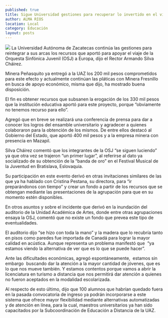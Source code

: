 ```yaml
---
published: true
title: Sigue Universidad gestiones para recuperar lo invertido en el viaje de la OSJ a Europa
author: ALMA RIOS
location: Local
category: Educación
layout: posts
---
```


![](http://i.imgur.com/MOmhTHdm.jpg)
La Universidad Autónoma de Zacatecas continúa las gestiones para reintegrar a sus arcas los recursos que aportó para apoyar el viaje de la Orquesta Sinfónica Juvenil (OSJ) a Europa, dijo el Rector Armando Silva Cháirez. 

Minera Peñasquito ya entregó a la UAZ los 200 mil pesos comprometidos para este efecto y actualmente continúan las pláticas con Minera Fresnillo en busca de apoyo económico, misma que dijo, ha mostrado buena disposición. 

El fin es obtener recursos que subsanen la erogación de los 330 mil pesos que la institución educativa aportó para este proyecto, porque “obviamente no tenemos recurso para ello”.

Agregó que en breve se realizará una conferencia de prensa para dar a conocer los logros del ensamble universitario y agradecer a quienes colaboraron para la obtención de los mismos. De entre ellos destacó al Gobierno del Estado, que aportó 400 mil pesos y a la empresa minera con presencia en Mazapil.

Silva Cháirez comentó que los integrantes de la OSJ “se siguen luciendo” ya que otra vez se trajeron “un primer lugar”, al referirse al dato ya socializado de su obtención de la “banda de oro” en el Festival Musical de la Juventud en Bratislava, Eslovaquia.

Su participación en este evento derivó en otras invitaciones similares de las que ya ha hablado con Cristina Pestana, su directora, para “ir preparándonos con tiempo” y crear un fondo a partir de los recursos que se obtengan mediante las presentaciones de la agrupación para que en su momento estén disponibles. 

En otros asuntos y sobre el incidente que derivó en la inundación del auditorio de la Unidad Académica de Artes, donde entre otras agrupaciones ensaya la OSJ, comentó que no existe un fondo que prevea este tipo de eventualidades.

El auditorio dijo “se hizo con toda la mano” y la madera que lo recubría tanto en pisos como paredes fue importada de Canadá para lograr la mayor calidad en acústica. Aunque representa un problema manifestó que  “ya estamos viendo la alternativa de ver que es lo que se puede hacer”.

Ante las dificultades económicas, agregó espontáneamente,  estamos sin embargo  buscando dar la atención a la mayor cantidad de jóvenes, que es lo que nos mueve también. Y estamos contentos porque vamos a abrir la licenciatura en turismo a distancia que nos permitirá dar atención a quienes no fueron aceptados en la modalidad escolarizada. 

Al respecto de esto último, dijo que 100 alumnos que habrían quedado fuera en la pasada convocatoria de ingreso ya podrán incorporarse a este sistema que ofrece mayor flexibilidad mediante alternativas automatizadas y de atención en línea, para la cual, maestros universitarios ya han sido capacitados por la Subcoordinación de Educación a Distancia de la UAZ.

